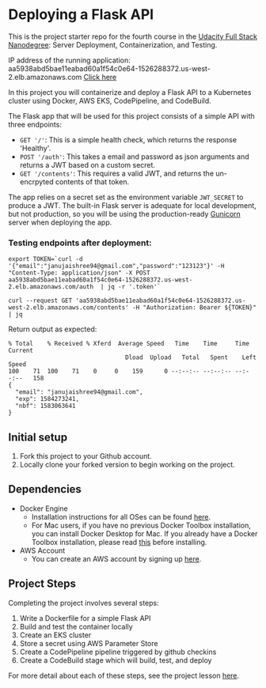 # Deploying a Flask API

This is the project starter repo for the fourth course in the [Udacity Full Stack Nanodegree](https://www.udacity.com/course/full-stack-web-developer-nanodegree--nd004): Server Deployment, Containerization, and Testing.

IP address of the running application: aa5938abd5bae11eabad60a1f54c0e64-1526288372.us-west-2.elb.amazonaws.com
[Click here](aa5938abd5bae11eabad60a1f54c0e64-1526288372.us-west-2.elb.amazonaws.com)

In this project you will containerize and deploy a Flask API to a Kubernetes cluster using Docker, AWS EKS, CodePipeline, and CodeBuild.

The Flask app that will be used for this project consists of a simple API with three endpoints:

- `GET '/'`: This is a simple health check, which returns the response 'Healthy'. 
- `POST '/auth'`: This takes a email and password as json arguments and returns a JWT based on a custom secret.
- `GET '/contents'`: This requires a valid JWT, and returns the un-encrpyted contents of that token. 

The app relies on a secret set as the environment variable `JWT_SECRET` to produce a JWT. The built-in Flask server is adequate for local development, but not production, so you will be using the production-ready [Gunicorn](https://gunicorn.org/) server when deploying the app.

### Testing endpoints after deployment:
```
export TOKEN=`curl -d '{"email":"janujaishree94@gmail.com","password":"123123"}' -H "Content-Type: application/json" -X POST aa5938abd5bae11eabad60a1f54c0e64-1526288372.us-west-2.elb.amazonaws.com/auth  | jq -r '.token'`
```

```
curl --request GET 'aa5938abd5bae11eabad60a1f54c0e64-1526288372.us-west-2.elb.amazonaws.com/contents' -H "Authorization: Bearer ${TOKEN}" | jq
```
Return output as expected:

```
% Total    % Received % Xferd  Average Speed   Time    Time     Time  Current
                                 Dload  Upload   Total   Spent    Left  Speed
100    71  100    71    0     0    159      0 --:--:-- --:--:-- --:--:--   158
{
  "email": "janujaishree94@gmail.com",
  "exp": 1584273241,
  "nbf": 1583063641
}
```

## Initial setup
1. Fork this project to your Github account.
2. Locally clone your forked version to begin working on the project.

## Dependencies

- Docker Engine
    - Installation instructions for all OSes can be found [here](https://docs.docker.com/install/).
    - For Mac users, if you have no previous Docker Toolbox installation, you can install Docker Desktop for Mac. If you already have a Docker Toolbox installation, please read [this](https://docs.docker.com/docker-for-mac/docker-toolbox/) before installing.
 - AWS Account
     - You can create an AWS account by signing up [here](https://aws.amazon.com/#).
     
## Project Steps

Completing the project involves several steps:

1. Write a Dockerfile for a simple Flask API
2. Build and test the container locally
3. Create an EKS cluster
4. Store a secret using AWS Parameter Store
5. Create a CodePipeline pipeline triggered by github checkins
6. Create a CodeBuild stage which will build, test, and deploy 

For more detail about each of these steps, see the project lesson [here](https://classroom.udacity.com/nanodegrees/nd004/parts/1d842ebf-5b10-4749-9e5e-ef28fe98f173/modules/ac13842f-c841-4c1a-b284-b47899f4613d/lessons/becb2dac-c108-4143-8f6c-11b30413e28d/concepts/092cdb35-28f7-4145-b6e6-6278b8dd7527).
